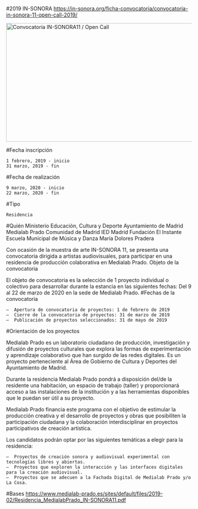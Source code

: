 #2019 IN-SONORA
https://in-sonora.org/ficha-convocatoria/convocatoria-in-sonora-11-open-call-2019/

<img src="https://in-sonora.org/wp-content/uploads/2019/01/convocatoria_insonora11_portada-845x321.jpg" class="attachment-entry_with_sidebar size-entry_with_sidebar wp-post-image" alt="Convocatoria IN-SONORA11 / Open Call" width="845" height="321">



#Fecha inscripción

    1 febrero, 2019 - inicio
    31 marzo, 2019 - fin  

#Fecha de realización

    9 marzo, 2020 - inicio
    22 marzo, 2020 - fin


#Tipo

    Residencia



#Quién 
    Ministerio Educación, Cultura y Deporte
    Ayuntamiento de Madrid
    Medialab Prado
    Comunidad de Madrid
    IED Madrid
    Fundación El Instante
    Escuela Municipal de Música y Danza María Dolores Pradera 




Con ocasión de la muestra de arte IN-SONORA 11, se presenta una convocatoria dirigida a artistas audiovisuales, para participar en una residencia de producción colaborativa en Medialab Prado.
Objeto de la convocatoria

El objeto de convocatoria es la selección de 1 proyecto individual o colectivo para desarrollar durante la estancia en las siguientes fechas: Del 9 al 22 de marzo de 2020 en la sede de Medialab Prado.
#Fechas de la convocatoria

    –  Apertura de convocatoria de proyectos: 1 de febrero de 2019
    –  Cierre de la convocatoria de proyectos: 31 de marzo de 2019
    –  Publicación de proyectos seleccionados: 31 de mayo de 2019

#Orientación de los proyectos

Medialab Prado es un laboratorio ciudadano de producción, investigación y difusión de proyectos culturales que explora las formas de experimentación y aprendizaje colaborativo que han surgido de las redes digitales. Es un proyecto perteneciente al Área de Gobierno de Cultura y Deportes del Ayuntamiento de Madrid.

Durante la residencia Medialab Prado pondrá a disposición del/de la residente una habitación, un espacio de trabajo (taller) y proporcionará acceso a las instalaciones de la institución y a las herramientas disponibles que le puedan ser útil a su proyecto.

Medialab Prado financia este programa con el objetivo de estimular la producción creativa y el desarrollo de proyectos y obras que posibiliten la participación ciudadana y la colaboración interdisciplinar en proyectos participativos de creación artística.

Los candidatos podrán optar por las siguientes temáticas a elegir para la residencia:

    –  Proyectos de creación sonora y audiovisual experimental con tecnologías libres y abiertas.
    –  Proyectos que exploren la interacción y las interfaces digitales para la creación audiovisual.
    –  Proyectos que se adecuen a la Fachada Digital de Medialab Prado y/o La Cosa.

#Bases
https://www.medialab-prado.es/sites/default/files/2019-02/Residencia_MedialabPrado_IN-SONORA11.pdf
